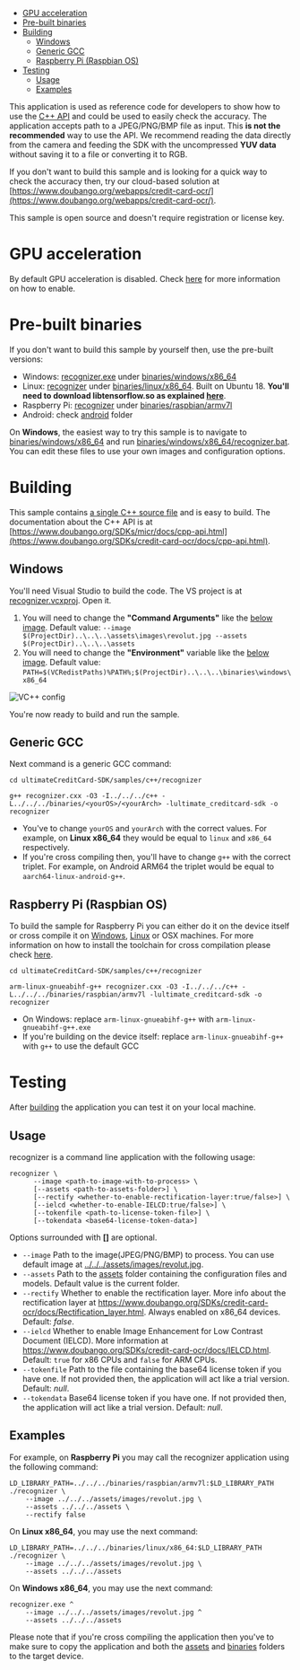 - [GPU acceleration](#gpu-acceleration)
- [Pre-built binaries](#prebuilt)
- [Building](#building)
  - [Windows](#building-windows)
  - [Generic GCC](#building-generic-gcc)
  - [Raspberry Pi (Raspbian OS)](#building-rpi)
- [Testing](#testing)
  - [Usage](#testing-usage)
  - [Examples](#testing-examples)


This application is used as reference code for developers to show how to use the [C++ API](https://www.doubango.org/SDKs/credit-card-ocr/docs/cpp-api.html) and could
be used to easily check the accuracy. The application accepts path to a JPEG/PNG/BMP file as input. This **is not the recommended** way to use the API. We recommend reading the data directly from the camera and feeding the SDK with the uncompressed **YUV data** without saving it to a file or converting it to RGB.

If you don't want to build this sample and is looking for a quick way to check the accuracy then, try
our cloud-based solution at [https://www.doubango.org/webapps/credit-card-ocr/](https://www.doubango.org/webapps/credit-card-ocr/).

This sample is open source and doesn't require registration or license key.

<a name="gpu-acceleration"></a>
# GPU acceleration #
By default GPU acceleration is disabled. Check [here](../README.md#gpu-acceleration) for more information on how to enable.

<a name="prebuilt"></a>
# Pre-built binaries #

If you don't want to build this sample by yourself then, use the pre-built versions:
 - Windows: [recognizer.exe](../../../binaries/windows/x86_64/recognizer.exe) under [binaries/windows/x86_64](../../../binaries/windows/x86_64)
 - Linux: [recognizer](../../../binaries/linux/x86_64/recognizer) under [binaries/linux/x86_64](../../../binaries/linux/x86_64). Built on Ubuntu 18. **You'll need to download libtensorflow.so as explained [here](../README.md#gpu-acceleration-tensorflow-linux)**.
 - Raspberry Pi: [recognizer](../../../binaries/raspbian/armv7l/recognizer) under [binaries/raspbian/armv7l](../../../binaries/raspbian/armv7l)
 - Android: check [android](../../android) folder
 
On **Windows**, the easiest way to try this sample is to navigate to [binaries/windows/x86_64](../../../binaries/windows/x86_64/) and run [binaries/windows/x86_64/recognizer.bat](../../../binaries/windows/x86_64/recognizer.bat). You can edit these files to use your own images and configuration options.

<a name="building"></a>
# Building #

This sample contains [a single C++ source file](recognizer.cxx) and is easy to build. The documentation about the C++ API is at [https://www.doubango.org/SDKs/micr/docs/cpp-api.html](https://www.doubango.org/SDKs/credit-card-ocr/docs/cpp-api.html).

<a name="building-windows"></a>
## Windows ##
You'll need Visual Studio to build the code. The VS project is at [recognizer.vcxproj](recognizer.vcxproj). Open it.
 1. You will need to change the **"Command Arguments"** like the [below image](../../../VC++_config.jpg). Default value: `--image $(ProjectDir)..\..\..\assets\images\revolut.jpg --assets $(ProjectDir)..\..\..\assets`
 2. You will need to change the **"Environment"** variable like the [below image](../../../VC++_config.jpg). Default value: `PATH=$(VCRedistPaths)%PATH%;$(ProjectDir)..\..\..\binaries\windows\x86_64`
 
![VC++ config](../../../VCpp_config.jpg)
 
You're now ready to build and run the sample.


<a name="building-generic-gcc"></a>
## Generic GCC ##
Next command is a generic GCC command:
```
cd ultimateCreditCard-SDK/samples/c++/recognizer

g++ recognizer.cxx -O3 -I../../../c++ -L../../../binaries/<yourOS>/<yourArch> -lultimate_creditcard-sdk -o recognizer
```
- You've to change `yourOS` and  `yourArch` with the correct values. For example, on **Linux x86_64** they would be equal to `linux` and `x86_64` respectively.
- If you're cross compiling then, you'll have to change `g++` with the correct triplet. For example, on Android ARM64 the triplet would be equal to `aarch64-linux-android-g++`.

<a name="building-rpi"></a>
## Raspberry Pi (Raspbian OS) ##

To build the sample for Raspberry Pi you can either do it on the device itself or cross compile it on [Windows](../README.md#cross-compilation-rpi-install-windows), [Linux](../README.md#cross-compilation-rpi-install-ubuntu) or OSX machines. 
For more information on how to install the toolchain for cross compilation please check [here](../README.md#cross-compilation-rpi).

```
cd ultimateCreditCard-SDK/samples/c++/recognizer

arm-linux-gnueabihf-g++ recognizer.cxx -O3 -I../../../c++ -L../../../binaries/raspbian/armv7l -lultimate_creditcard-sdk -o recognizer
```
- On Windows: replace `arm-linux-gnueabihf-g++` with `arm-linux-gnueabihf-g++.exe`
- If you're building on the device itself: replace `arm-linux-gnueabihf-g++` with `g++` to use the default GCC

<a name="testing"></a>
# Testing #
After [building](#building) the application you can test it on your local machine.

<a name="testing-usage"></a>
## Usage ##

recognizer is a command line application with the following usage:
```
recognizer \
      --image <path-to-image-with-to-process> \
      [--assets <path-to-assets-folder>] \
      [--rectify <whether-to-enable-rectification-layer:true/false>] \
      [--ielcd <whether-to-enable-IELCD:true/false>] \
      [--tokenfile <path-to-license-token-file>] \
      [--tokendata <base64-license-token-data>]
```
Options surrounded with **[]** are optional.
- `--image` Path to the image(JPEG/PNG/BMP) to process. You can use default image at [../../../assets/images/revolut.jpg](../../../assets/images/revolut.jpg).
- `--assets` Path to the [assets](../../../assets) folder containing the configuration files and models. Default value is the current folder.
- `--rectify` Whether to enable the rectification layer. More info about the rectification layer at https://www.doubango.org/SDKs/credit-card-ocr/docs/Rectification_layer.html. Always enabled on x86_64 devices. Default: *false*.
- `--ielcd` Whether to enable Image Enhancement for Low Contrast Document (IELCD). More information at https://www.doubango.org/SDKs/credit-card-ocr/docs/IELCD.html. Default: `true` for x86 CPUs and `false` for ARM CPUs.
- `--tokenfile` Path to the file containing the base64 license token if you have one. If not provided then, the application will act like a trial version. Default: *null*.
- `--tokendata` Base64 license token if you have one. If not provided then, the application will act like a trial version. Default: *null*.

<a name="testing-examples"></a>
## Examples ##

For example, on **Raspberry Pi** you may call the recognizer application using the following command:
```
LD_LIBRARY_PATH=../../../binaries/raspbian/armv7l:$LD_LIBRARY_PATH ./recognizer \
    --image ../../../assets/images/revolut.jpg \
    --assets ../../../assets \
    --rectify false
```
On **Linux x86_64**, you may use the next command:
```
LD_LIBRARY_PATH=../../../binaries/linux/x86_64:$LD_LIBRARY_PATH ./recognizer \
    --image ../../../assets/images/revolut.jpg \
    --assets ../../../assets
```
On **Windows x86_64**, you may use the next command:
```
recognizer.exe ^
    --image ../../../assets/images/revolut.jpg ^
    --assets ../../../assets
```

Please note that if you're cross compiling the application then you've to make sure to copy the application and both the [assets](../../../assets) and [binaries](../../../binaries) folders to the target device.




